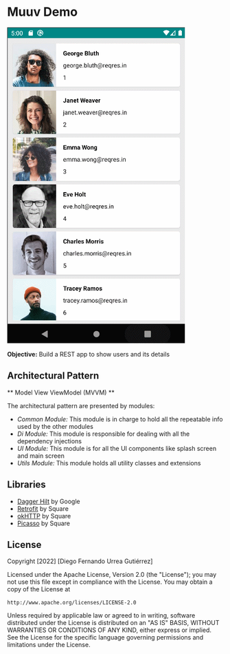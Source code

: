 # Muuv Demo

![1](https://github.com/ispam/muuvdemo/blob/master/gif/muuvdemo.gif)

**Objective:** Build a REST app to show users and its details

## Architectural Pattern

** Model View ViewModel (MVVM) **

The architectural pattern are presented by modules:
-   *Common Module:* This module is in charge to hold all the repeatable info used by the other modules
-   *Di Module:* This module is responsible for dealing with all the dependency injections
-   *UI Module:* This module is for all the UI components like splash screen and main screen
-   *Utils Module:* This module holds all utility classes and extensions

## Libraries
- [Dagger Hilt](https://dagger.dev/hilt/) by Google
- [Retrofit](https://github.com/square/retrofit) by Square
- [okHTTP](https://github.com/square/okhttp) by Square
- [Picasso](https://github.com/square/picasso) by Square

## License

Copyright [2022] [Diego Fernando Urrea Gutiérrez]

Licensed under the Apache License, Version 2.0 (the "License");
you may not use this file except in compliance with the License.
You may obtain a copy of the License at

    http://www.apache.org/licenses/LICENSE-2.0

Unless required by applicable law or agreed to in writing, software
distributed under the License is distributed on an "AS IS" BASIS,
WITHOUT WARRANTIES OR CONDITIONS OF ANY KIND, either express or implied.
See the License for the specific language governing permissions and
limitations under the License.